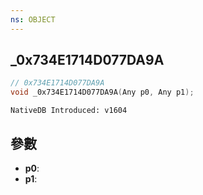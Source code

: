 ```yaml
---
ns: OBJECT
---
```

## _0x734E1714D077DA9A

```c
// 0x734E1714D077DA9A
void _0x734E1714D077DA9A(Any p0, Any p1);
```

```
NativeDB Introduced: v1604
```

## 參數
* **p0**:
* **p1**:
